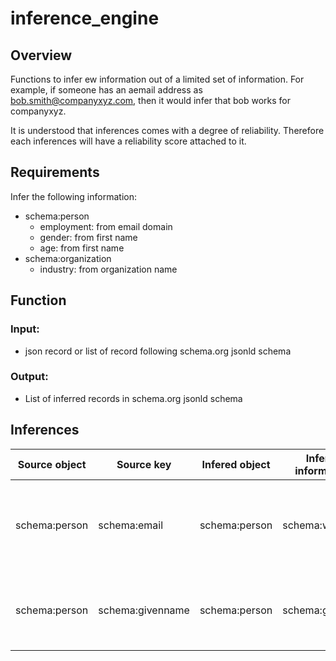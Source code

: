 # inference_engine

## Overview
Functions to infer ew information out of a limited set of information. For example, if someone has an aemail address as bob.smith@companyxyz.com, then it would infer that bob works for companyxyz. 

It is understood that inferences comes with a degree of reliability. Therefore each inferences will have a reliability score attached to it. 

## Requirements
Infer the following information:
- schema:person
  - employment: from email domain
  - gender: from first name
  - age: from first name
- schema:organization 
  - industry: from organization name
  

## Function
### Input:
- json record or list of record following schema.org jsonld schema

### Output:
- List of inferred records in schema.org jsonld schema

## Inferences

Source object | Source key | Infered object | Infered information | library | Logic | Description
--------------|------------|----------------|---------------------|---------|-------|------------
schema:person | schema:email | schema:person | schema:worksfor | None | email are correlated to employment | Assumes company is employment for non-public email (yahoo, gmail, etc)
schema:person | schema:givenname | schema:person | schema:gender | namegender | Correlation between first name and gender | Uses statistical correlation between first name and gender


